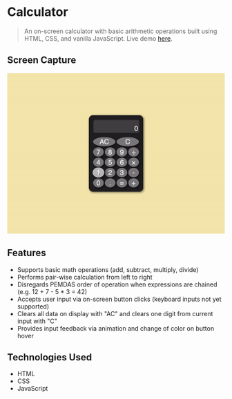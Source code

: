 # Calculator
> An on-screen calculator with basic arithmetic operations built using HTML, CSS, and vanilla JavaScript. Live demo [here](https://yamakenth.github.io/calculator/).
## Screen Capture
![Screen capture](./screencapture/calculator-screencapture.gif)
## Features
- Supports basic math operations (add, subtract, multiply, divide)
- Performs pair-wise calculation from left to right 
- Disregards PEMDAS order of operation when expressions are chained (e.g. 12 + 7 - 5 * 3 = 42)
- Accepts user input via on-screen button clicks (keyboard inputs not yet supported)
- Clears all data on display with "AC" and clears one digit from current input with "C"
- Provides input feedback via animation and change of color on button hover
## Technologies Used
- HTML
- CSS
- JavaScript